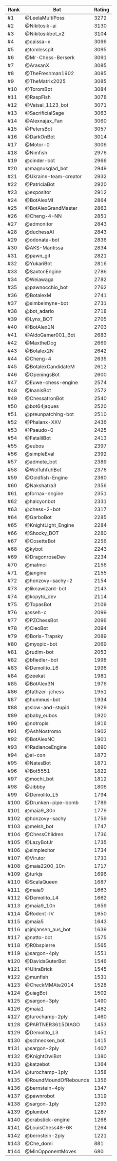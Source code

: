 Rank|Bot|Rating
---|---|---
#1|@LeelaMultiPoss|3272
#2|@Nikitosik-ai|3130
#3|@Nikitosikbot_v2|3104
#4|@caissa-x|3096
#5|@tomlesspit|3095
#6|@Mr-Chess-Berserk|3091
#7|@ArasanX|3085
#8|@TheFreshman1902|3085
#9|@TheMatrix2025|3085
#10|@ToromBot|3084
#11|@RaspFish|3078
#12|@Vatsal_1123_bot|3071
#13|@SacrificialSage|3063
#14|@Alexnajax_Fan|3060
#15|@PetersBot|3057
#16|@DarkOnBot|3014
#17|@Motor-0|3006
#18|@Nimfish|2976
#19|@cinder-bot|2966
#20|@magnusglad_bot|2949
#21|@Ukraine-team-creator|2932
#22|@PatriciaBot|2920
#23|@expositor|2912
#24|@BotAlexMI|2864
#25|@BotAlexGrandMaster|2863
#26|@Cheng-4-NN|2851
#27|@admonitor|2843
#28|@duchessAI|2843
#29|@odonata-bot|2836
#30|@AKS-Mantissa|2834
#31|@pawn_git|2821
#32|@YukariBot|2816
#33|@SaxtonEngine|2786
#34|@Weiawaga|2782
#35|@pawnocchio_bot|2762
#36|@BotalexM|2741
#37|@simbelmyne-bot|2731
#38|@bot_adario|2718
#39|@Lynx_BOT|2705
#40|@BotAlex1N|2703
#41|@AldoGamer001_Bot|2683
#42|@MaxtheDog|2669
#43|@Botalex2N|2642
#44|@Cheng-4|2635
#45|@BotalexCandidateM|2612
#46|@OpeningsBot|2600
#47|@Euwe-chess-engine|2574
#48|@InanisBot|2572
#49|@ChessatronBot|2540
#50|@bot64jaques|2520
#51|@preunpatching-bot|2510
#52|@Phalanx-XXV|2436
#53|@Pseudo-0|2425
#54|@FataliiBot|2413
#55|@eubos|2397
#56|@simpleEval|2392
#57|@admete_bot|2389
#58|@WolfuhfuhBot|2376
#59|@Goldfish-Engine|2360
#60|@Nakshatra3|2356
#61|@fornax-engine|2351
#62|@halcyonbot|2331
#63|@chess-2-bot|2317
#64|@GarboBot|2285
#65|@KnightLight_Engine|2284
#66|@Shocky_BOT|2280
#67|@CosetteBot|2256
#68|@kybot|2243
#69|@DragonroseDev|2234
#70|@matmoi|2156
#71|@jangine|2155
#72|@honzovy-sachy-2|2154
#73|@likeawizard-bot|2143
#74|@kopyto_dev|2114
#75|@TopasBot|2109
#76|@sseh-c|2099
#77|@PZChessBot|2096
#78|@CleoBot|2094
#79|@Boris-Trapsky|2089
#80|@myopic-bot|2069
#81|@rudim-bot|2053
#82|@bfiedler-bot|1998
#83|@Demolito_L6|1996
#84|@zeekat|1981
#85|@BotAlex3N|1976
#86|@fathzer-jchess|1951
#87|@hummus-bot|1934
#88|@slow-and-stupid|1929
#89|@baby_eubos|1920
#90|@notropis|1916
#91|@AshNostromo|1902
#92|@BotAlexNC|1901
#93|@RadianceEngine|1890
#94|@ai-con|1873
#95|@NatesBot|1871
#96|@Bot5551|1822
#97|@mochi_bot|1812
#98|@Jibbby|1806
#99|@Demolito_L5|1794
#100|@Drunken-pipe-bomb|1789
#101|@maia9_30n|1779
#102|@honzovy-sachy|1759
#103|@melsh_bot|1747
#104|@ChessChildren|1736
#105|@LazyBotJr|1735
#106|@simplexitor|1734
#107|@Virutor|1733
#108|@maia2200_10n|1717
#109|@turkjs|1696
#110|@ScalaQueen|1687
#111|@maia9|1663
#112|@Demolito_L4|1662
#113|@maia9_10n|1659
#114|@Rodent-IV|1650
#115|@maia5|1643
#116|@jmjansen_aus_bot|1639
#117|@natto-bot|1575
#118|@R0bspierre|1565
#119|@sargon-4ply|1551
#120|@DavidsGuterBot|1546
#121|@UltraBrick|1545
#122|@munfish|1531
#123|@CheckMMAte2014|1528
#124|@uiagBot|1502
#125|@sargon-3ply|1490
#126|@maia1|1482
#127|@turochamp-2ply|1460
#128|@PARTNER3615DIAGO|1453
#129|@Demolito_L3|1451
#130|@schnecken_bot|1415
#131|@sargon-2ply|1407
#132|@KnightOwlBot|1380
#133|@katzebot|1364
#134|@turochamp-1ply|1358
#135|@RoundMoundOfRebounds|1356
#136|@bernstein-4ply|1347
#137|@pawnrobot|1319
#138|@sargon-1ply|1293
#139|@plumbot|1287
#140|@crabstick-engine|1268
#141|@LouisChess48-6K|1264
#142|@bernstein-2ply|1221
#143|@Che_domi|881
#144|@MinOpponentMoves|680
